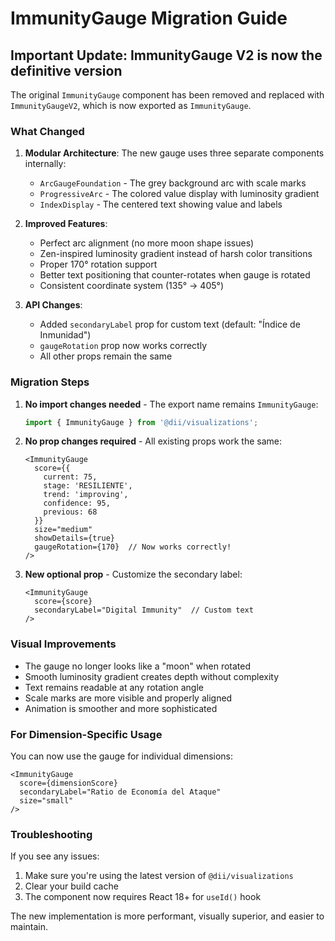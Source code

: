# ImmunityGauge Migration Guide

## Important Update: ImmunityGauge V2 is now the definitive version

The original `ImmunityGauge` component has been removed and replaced with `ImmunityGaugeV2`, which is now exported as `ImmunityGauge`.

### What Changed

1. **Modular Architecture**: The new gauge uses three separate components internally:
   - `ArcGaugeFoundation` - The grey background arc with scale marks
   - `ProgressiveArc` - The colored value display with luminosity gradient
   - `IndexDisplay` - The centered text showing value and labels

2. **Improved Features**:
   - Perfect arc alignment (no more moon shape issues)
   - Zen-inspired luminosity gradient instead of harsh color transitions
   - Proper 170° rotation support
   - Better text positioning that counter-rotates when gauge is rotated
   - Consistent coordinate system (135° → 405°)

3. **API Changes**:
   - Added `secondaryLabel` prop for custom text (default: "Índice de Inmunidad")
   - `gaugeRotation` prop now works correctly
   - All other props remain the same

### Migration Steps

1. **No import changes needed** - The export name remains `ImmunityGauge`:
   ```typescript
   import { ImmunityGauge } from '@dii/visualizations';
   ```

2. **No prop changes required** - All existing props work the same:
   ```tsx
   <ImmunityGauge
     score={{
       current: 75,
       stage: 'RESILIENTE',
       trend: 'improving',
       confidence: 95,
       previous: 68
     }}
     size="medium"
     showDetails={true}
     gaugeRotation={170}  // Now works correctly!
   />
   ```

3. **New optional prop** - Customize the secondary label:
   ```tsx
   <ImmunityGauge
     score={score}
     secondaryLabel="Digital Immunity"  // Custom text
   />
   ```

### Visual Improvements

- The gauge no longer looks like a "moon" when rotated
- Smooth luminosity gradient creates depth without complexity
- Text remains readable at any rotation angle
- Scale marks are more visible and properly aligned
- Animation is smoother and more sophisticated

### For Dimension-Specific Usage

You can now use the gauge for individual dimensions:

```tsx
<ImmunityGauge
  score={dimensionScore}
  secondaryLabel="Ratio de Economía del Ataque"
  size="small"
/>
```

### Troubleshooting

If you see any issues:
1. Make sure you're using the latest version of `@dii/visualizations`
2. Clear your build cache
3. The component now requires React 18+ for `useId()` hook

The new implementation is more performant, visually superior, and easier to maintain.